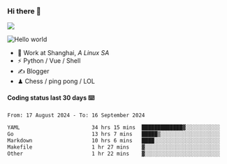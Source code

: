 ### Hi there 👋
![](https://komarev.com/ghpvc/?username=Xuhandsome)


<img src="https://github-readme-stats.vercel.app/api?username=XuHandsome&show_icons=true&theme=merko" alt="Hello world">

<br/>

- 🍻  Work at Shanghai, _A Linux SA_
- ⚡  Python / Vue / Shell
- ✍️  Blogger
- ♟  Chess / ping pong / LOL

#### Coding status last 30 days ⌨️

<!--START_SECTION:waka-->

```txt
From: 17 August 2024 - To: 16 September 2024

YAML                       34 hrs 15 mins  █████████████▓░░░░░░░░░░░   54.57 %
Go                         13 hrs 7 mins   █████▒░░░░░░░░░░░░░░░░░░░   20.90 %
Markdown                   10 hrs 6 mins   ████░░░░░░░░░░░░░░░░░░░░░   16.11 %
Makefile                   1 hr 27 mins    ▓░░░░░░░░░░░░░░░░░░░░░░░░   02.33 %
Other                      1 hr 22 mins    ▓░░░░░░░░░░░░░░░░░░░░░░░░   02.20 %
```

<!--END_SECTION:waka-->
